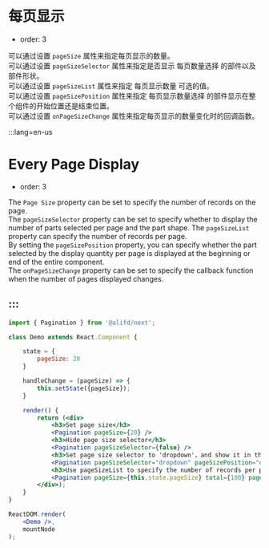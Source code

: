 # 每页显示

-   order: 3

可以通过设置 `pageSize` 属性来指定每页显示的数量。<br>
可以通过设置 `pageSizeSelector` 属性来指定是否显示 每页数量选择 的部件以及部件形状。<br>
可以通过设置 `pageSizeList` 属性来指定 每页显示数量 可选的值。<br>
可以通过设置 `pageSizePosition` 属性来指定 每页显示数量选择 的部件显示在整个组件的开始位置还是结束位置。<br>
可以通过设置 `onPageSizeChange` 属性来指定每页显示的数量变化时的回调函数。

:::lang=en-us
# Every Page Display

-   order: 3

The `Page Size` property can be set to specify the number of records on the page.<br>
The `pageSizeSelector` property can be set to specify whether to display the number of parts selected per page and the part shape.
The `pageSizeList` property can specify the number of records per page. <br>
By setting the `pageSizePosition` property, you can specify whether the part selected by the display quantity per page is displayed at the beginning or end of the entire component.<br>
The `onPageSizeChange` property can be set to specify the callback function when the number of pages displayed changes.

:::
---

````jsx
import { Pagination } from '@alifd/next';

class Demo extends React.Component {

    state = {
        pageSize: 20
    }

    handleChange = (pageSize) => {
        this.setState({pageSize});
    }

    render() {
        return (<div>
            <h3>Set page size</h3>
            <Pagination pageSize={20} />
            <h3>Hide page size selector</h3>
            <Pagination pageSizeSelector={false} />
            <h3>Set page size selector to 'dropdown'，and show it in the end</h3>
            <Pagination pageSizeSelector="dropdown" pageSizePosition="end" />
            <h3>Use pageSizeList to specify the number of records per page.</h3>
            <Pagination pageSize={this.state.pageSize} total={100} pageSizeSelector="filter" pageSizeList={[5, 10, 20]} onPageSizeChange={this.handleChange} />
        </div>);
    }
}

ReactDOM.render(
    <Demo />,
    mountNode
);
````
